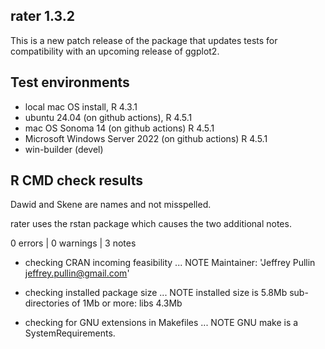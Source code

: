 ## rater 1.3.2

This is a new patch release of the package that updates tests for compatibility with an upcoming release of ggplot2. 

## Test environments

* local mac OS install, R 4.3.1
* ubuntu 24.04 (on github actions), R 4.5.1
* mac OS Sonoma 14 (on github actions) R 4.5.1
* Microsoft Windows Server 2022 (on github actions) R 4.5.1
* win-builder (devel)

## R CMD check results

Dawid and Skene are names and not misspelled.

rater uses the rstan package which causes the two additional notes.  

0 errors | 0 warnings | 3 notes

* checking CRAN incoming feasibility ... NOTE
  Maintainer: 'Jeffrey Pullin <jeffrey.pullin@gmail.com>'
  
* checking installed package size ... NOTE
    installed size is  5.8Mb
    sub-directories of 1Mb or more:
    libs   4.3Mb

* checking for GNU extensions in Makefiles ... NOTE
    GNU make is a SystemRequirements.
